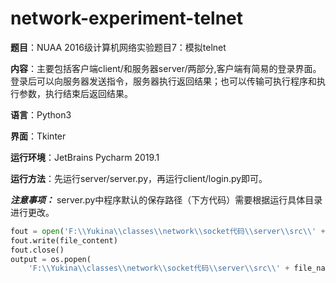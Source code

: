 # network-experiment-telnet
**题目**：NUAA 2016级计算机网络实验题目7：模拟telnet

**内容**：主要包括客户端client/和服务器server/两部分,客户端有简易的登录界面。登录后可以向服务器发送指令，服务器执行返回结果；也可以传输可执行程序和执行参数，执行结束后返回结果。

**语言**：Python3

**界面**：Tkinter

**运行环境**：JetBrains Pycharm 2019.1

**运行方法**：先运行server/server.py，再运行client/login.py即可。

***注意事项：*** server.py中程序默认的保存路径（下方代码）需要根据运行具体目录进行更改。
```python
fout = open('F:\\Yukina\\classes\\network\\socket代码\\server\\src\\' + file_name, 'wb')
fout.write(file_content)
fout.close()
output = os.popen(
    'F:\\Yukina\\classes\\network\\socket代码\\server\\src\\' + file_name + ' ' + file_arg)
```
